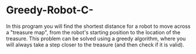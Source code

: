 # Greedy-Robot-C-
In this program you will find the shortest distance for a robot to move across a "treasure map", from the robot's starting position to the location of the treasure. This problem can be solved using a greedy algorithm, where you will always take a step closer to the treasure (and then check if it is valid).
